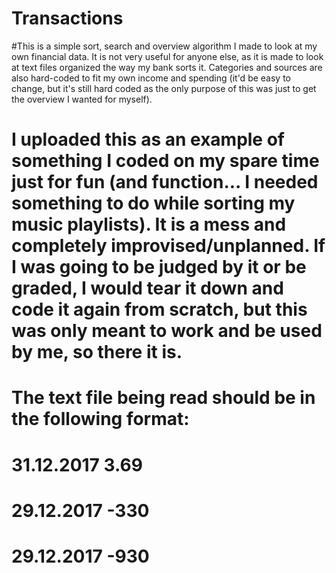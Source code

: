 # Transactions

#This is a simple sort, search and overview algorithm I made to look at my own financial data. It is not very useful for anyone else, as it is made to look at text files organized the way my bank sorts it. Categories and sources are also hard-coded to fit my own income and spending (it'd be easy to change, but it's still hard coded as the only purpose of this was just to get the overview I wanted for myself).

# I uploaded this as an example of something I coded on my spare time just for fun (and function... I needed something to do while sorting my music playlists). It is a mess and completely improvised/unplanned. If I was going to be judged by it or be graded, I would tear it down and code it again from scratch, but this was only meant to work and be used by me, so there it is.


# The text file being read should be in the following format:

# 31.12.2017	3.69	<description of transaction>
# 29.12.2017	-330	<description of this other transaction>
# 29.12.2017	-930	<description of a third transaction>